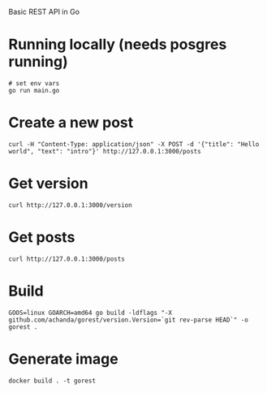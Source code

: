 Basic REST API in Go

# Running locally (needs posgres running)
```
# set env vars
go run main.go
```

# Create a new post
```
curl -H "Content-Type: application/json" -X POST -d '{"title": "Hello world", "text": "intro"}' http://127.0.0.1:3000/posts
```

# Get version
```
curl http://127.0.0.1:3000/version
```

# Get posts
```
curl http://127.0.0.1:3000/posts
```

# Build
```
GOOS=linux GOARCH=amd64 go build -ldflags "-X github.com/achanda/gorest/version.Version=`git rev-parse HEAD`" -o gorest .
```

# Generate image
```
docker build . -t gorest
```
